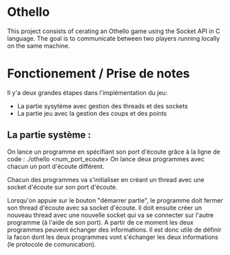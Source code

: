 # Othello

This project consists of cerating an Othello game using the Socket API in C language.
The goal is to communicate between two players running locally on the same machine.


# Fonctionement / Prise de notes

Il y'a deux grandes étapes dans l'implémentation du jeu:
- La partie sysytème avec gestion des threads et des sockets
- La partie jeu avec la gestion des coups et des points

## La partie système :

On lance un programme en spécifiant son port d'écoute grâce à la ligne de code : ./othello <num_port_ecoute>
On lance deux programmes avec chacun un port d'écoute différent.

Chacun des programmes va s'initialiser en créant un thread avec une socket d'écoute sur son port d'écoute.

Lorsqu'on appuie sur le bouton "démarrer partie", le programme doit fermer son thread d'écoute avec sa socket d'écoute.
Il doit ensuite créer un nouveau thread avec une  nouvelle socket qui va se connecter sur l'autre programme (à l'aide de son port).
A partir de ce moment les deux programmes peuvent échanger des informations.
Il est donc utile de définir la facon dont les deux programmes vont s'échanger les deux informations (le protocole de comunication).
